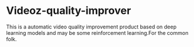 # Videoz-quality-improver
This is a automatic video quality improvement product based on deep learning models and may be some reinforcement learning.For the common folk.
